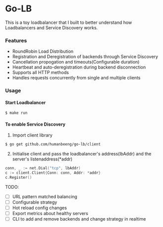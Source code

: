 # Go-LB

This is a toy loadbalancer that I built to better understand how Loadbalancers and Service Discovery works.

### Features

- RoundRobin Load Distribution
- Registration and Deregistration of backends through Service Discovery
- Cancellation propogation and timeouts(Configurable duration)
- Heartbeat and auto-deregistration during backend disconnection
- Supports all HTTP methods
- Handles requests concurrently from single and multiple clients



### Usage

#### Start Loadbalancer
```sh
$ make run
```

#### To enable Service Discovery
1. Import client library
```sh
$ go get github.com/humanbeeng/go-lb/client
```

2. Initialise client and pass the loadbalancer's address(lbAddr) and the server's listenaddress(*addr)
```go
conn, _ := net.Dial("tcp", lbAddr)
c := client.Client{Conn: conn, Addr: *addr}
c.Register()
```



TODO:

- [ ] URL pattern matched balancing
- [ ] Configurable strategy
- [ ] Hot reload config changes
- [ ] Export metrics about healthy servers
- [ ] CLI to add and remove backends and change strategy in realtime

